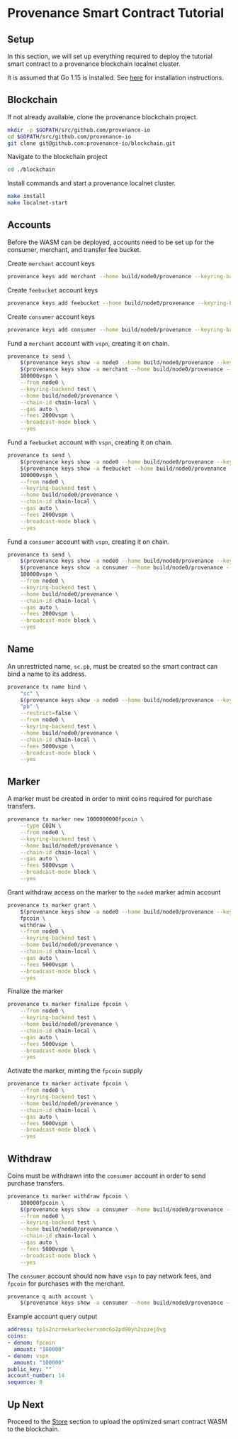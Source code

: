 # Provenance Smart Contract Tutorial

## Setup

In this section, we will set up everything required to deploy the tutorial smart contract to a
provenance blockchain localnet cluster.

It is assumed that Go 1.15 is installed. See [here](https://golang.org/doc/install) for
installation instructions.

## Blockchain

If not already available, clone the provenance blockchain project.

```bash
mkdir -p $GOPATH/src/github.com/provenance-io
cd $GOPATH/src/github.com/provenance-io
git clone git@github.com:provenance-io/blockchain.git
```

Navigate to the blockchain project

```bash
cd ./blockchain
```

Install commands and start a provenance localnet cluster.

```bash
make install
make localnet-start
```

## Accounts

Before the WASM can be deployed, accounts need to be set up for the consumer, merchant,
and transfer fee bucket.

Create `merchant` account keys

```bash
provenance keys add merchant --home build/node0/provenance --keyring-backend test
```

Create `feebucket` account keys

```bash
provenance keys add feebucket --home build/node0/provenance --keyring-backend test
```

Create `consumer` account keys

```bash
provenance keys add consumer --home build/node0/provenance --keyring-backend test
```

Fund a `merchant` account with `vspn`, creating it on chain.

```bash
provenance tx send \
    $(provenance keys show -a node0 --home build/node0/provenance --keyring-backend test) \
    $(provenance keys show -a merchant --home build/node0/provenance --keyring-backend test) \
    100000vspn \
    --from node0 \
    --keyring-backend test \
    --home build/node0/provenance \
    --chain-id chain-local \
    --gas auto \
    --fees 2000vspn \
    --broadcast-mode block \
    --yes
```

Fund a `feebucket` account with `vspn`, creating it on chain.

```bash
provenance tx send \
    $(provenance keys show -a node0 --home build/node0/provenance --keyring-backend test) \
    $(provenance keys show -a feebucket --home build/node0/provenance --keyring-backend test) \
    100000vspn \
    --from node0 \
    --keyring-backend test \
    --home build/node0/provenance \
    --chain-id chain-local \
    --gas auto \
    --fees 2000vspn \
    --broadcast-mode block \
    --yes
```

Fund a `consumer` account with `vspn`, creating it on chain.

```bash
provenance tx send \
    $(provenance keys show -a node0 --home build/node0/provenance --keyring-backend test) \
    $(provenance keys show -a consumer --home build/node0/provenance --keyring-backend test) \
    100000vspn \
    --from node0 \
    --keyring-backend test \
    --home build/node0/provenance \
    --chain-id chain-local \
    --gas auto \
    --fees 2000vspn \
    --broadcast-mode block \
    --yes
```

## Name

An unrestricted name, `sc.pb`, must be created so the smart contract can bind a name to its
address.

```bash
provenance tx name bind \
    "sc" \
    $(provenance keys show -a node0 --home build/node0/provenance --keyring-backend test) \
    "pb" \
    --restrict=false \
    --from node0 \
    --keyring-backend test \
    --home build/node0/provenance \
    --chain-id chain-local \
    --fees 5000vspn \
    --broadcast-mode block \
    --yes
```

## Marker

A marker must be created in order to mint coins required for purchase transfers.

```bash
provenance tx marker new 1000000000fpcoin \
    --type COIN \
    --from node0 \
    --keyring-backend test \
    --home build/node0/provenance \
    --chain-id chain-local \
    --gas auto \
    --fees 5000vspn \
    --broadcast-mode block \
    --yes
```

Grant withdraw access on the marker to the `node0` marker admin account

```bash
provenance tx marker grant \
    $(provenance keys show -a node0 --home build/node0/provenance --keyring-backend test) \
    fpcoin \
    withdraw \
    --from node0 \
    --keyring-backend test \
    --home build/node0/provenance \
    --chain-id chain-local \
    --gas auto \
    --fees 5000vspn \
    --broadcast-mode block \
    --yes
```

Finalize the marker

```bash
provenance tx marker finalize fpcoin \
    --from node0 \
    --keyring-backend test \
    --home build/node0/provenance \
    --chain-id chain-local \
    --gas auto \
    --fees 5000vspn \
    --broadcast-mode block \
    --yes
```

Activate the marker, minting the `fpcoin` supply

```bash
provenance tx marker activate fpcoin \
    --from node0 \
    --keyring-backend test \
    --home build/node0/provenance \
    --chain-id chain-local \
    --gas auto \
    --fees 5000vspn \
    --broadcast-mode block \
    --yes
```

## Withdraw

Coins must be withdrawn into the `consumer` account in order to send purchase transfers.

```bash
provenance tx marker withdraw fpcoin \
    100000fpcoin \
    $(provenance keys show -a consumer --home build/node0/provenance --keyring-backend test) \
    --from node0 \
    --keyring-backend test \
    --home build/node0/provenance \
    --chain-id chain-local \
    --gas auto \
    --fees 5000vspn \
    --broadcast-mode block \
    --yes
```

The `consumer` account should now have `vspn` to pay network fees, and `fpcoin` for purchases with
the merchant.

```bash
provenance q auth account \
    $(provenance keys show -a consumer --home build/node0/provenance --keyring-backend test)
```

Example account query output

```yaml
address: tp1s2nzrmekarkeckerxnmc6p2pd90yh2spzej0vg
coins:
- denom: fpcoin
  amount: "100000"
- denom: vspn
  amount: "100000"
public_key: ""
account_number: 14
sequence: 0
```

## Up Next

Proceed to the [Store](09-store.md) section to upload the optimized smart contract WASM to the
blockchain.
